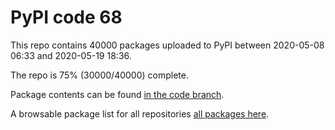 # PyPI code 68

This repo contains 40000 packages uploaded to PyPI between 
2020-05-08 06:33 and 2020-05-19 18:36.

The repo is 75% (30000/40000) complete.

Package contents can be found [in the code branch](https://github.com/pypi-data/pypi-mirror-68/tree/code/packages).

A browsable package list for all repositories [all packages here](https://pypi-data.github.io/website/repositories/pypi-mirror-68).


